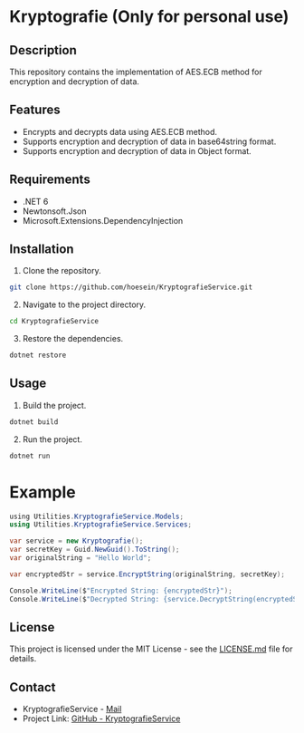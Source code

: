 ﻿
# Kryptografie (Only for personal use)

## Description
This repository contains the implementation of AES.ECB method for encryption and decryption of data.

## Features
- Encrypts and decrypts data using AES.ECB method.
- Supports encryption and decryption of data in base64string format.
- Supports encryption and decryption of data in Object format.

## Requirements
- .NET 6
- Newtonsoft.Json
- Microsoft.Extensions.DependencyInjection

## Installation
1. Clone the repository.
```bash
git clone https://github.com/hoesein/KryptografieService.git
```

2. Navigate to the project directory.
```bash
cd KryptografieService
```

3. Restore the dependencies.
```bash
dotnet restore
```

## Usage
1. Build the project.
```bash
dotnet build
```

2. Run the project.
```bash
dotnet run
```

# Example
```csharp
﻿using Utilities.KryptografieService.Models;
using Utilities.KryptografieService.Services;

var service = new Kryptografie();
var secretKey = Guid.NewGuid().ToString();
var originalString = "Hello World";

var encryptedStr = service.EncryptString(originalString, secretKey);

Console.WriteLine($"Encrypted String: {encryptedStr}");
Console.WriteLine($"Decrypted String: {service.DecryptString(encryptedStr, secretKey)}");
```
    
## License
This project is licensed under the MIT License - see the [LICENSE.md](LICENSE.txt) file for details.

## Contact
- KryptografieService - [Mail](mailto:a.heinsoe.a@gmail.com)
- Project Link: [GitHub - KryptografieService](https://github.com/hoesein/KryptografieService.git)
